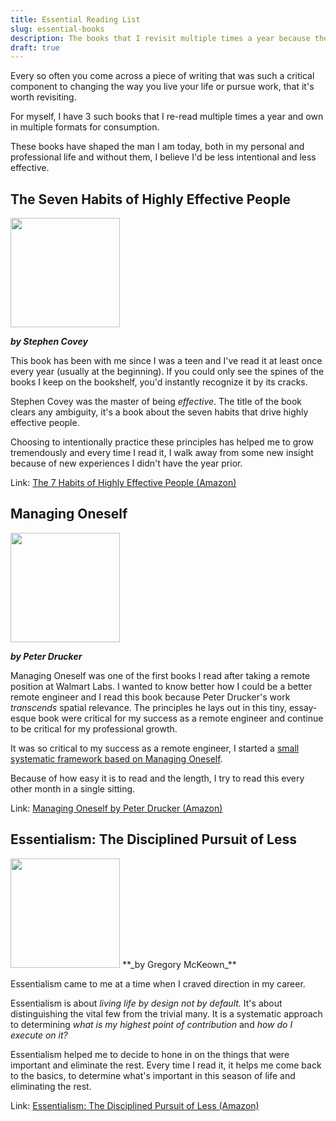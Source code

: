 ```yaml
---
title: Essential Reading List 
slug: essential-books
description: The books that I revisit multiple times a year because they're just that good.
draft: true
---
```


Every so often you come across a piece of writing that was such a critical component to changing the way you live your life or pursue work, that it's worth revisiting. 

For myself, I have 3 such books that I re-read multiple times a year and own in multiple formats for consumption.

These books have shaped the man I am today, both in my personal and professional life and without them, I believe I'd be less intentional and less effective.

## The Seven Habits of Highly Effective People 

<img class="align-left" height="175" src="https://images-na.ssl-images-amazon.com/images/I/51hV5vGr4AL.jpg" />

**_by Stephen Covey_**

This book has been with me since I was a teen and I've read it at least once every year (usually at the beginning). If you could only see the spines of the books I keep on the bookshelf, you'd instantly recognize it by its cracks. 

Stephen Covey was the master of being _effective_. The title of the book clears any ambiguity, it's a book about the seven habits that drive highly effective people.

Choosing to intentionally practice these principles has helped me to grow tremendously and every time I read it, I walk away from some new insight because of new experiences I didn't have the year prior.

Link: [The 7 Habits of Highly Effective People (Amazon)](https://amzn.com/1451639619)

## Managing Oneself 

<img class="align-left" height="175" src="https://images-na.ssl-images-amazon.com/images/I/618d4bK5q5L._SX344_BO1,204,203,200_.jpg" />

**_by Peter Drucker_**

Managing Oneself was one of the first books I read after taking a remote position at Walmart Labs. I wanted to know better how I could be a better remote engineer and I read this book because Peter Drucker's work _transcends_ spatial relevance. The principles he lays out in this tiny, essay-esque book were critical for my success as a remote engineer and continue to be critical for my professional growth. 

It was so critical to my success as a remote engineer, I started a [small systematic framework based on Managing Oneself](/systematic/intro).

Because of how easy it is to read and the length, I try to read this every other month in a single sitting.

Link: [Managing Oneself by Peter Drucker (Amazon)](https://amzn.com/142212312X)

## Essentialism: The Disciplined Pursuit of Less

<img class="align-left" height="175" src="https://images-na.ssl-images-amazon.com/images/I/516TXpkm6%2BL.jpg" />
**_by Gregory McKeown_**

Essentialism came to me at a time when I craved direction in my career.  

Essentialism is about _living life by *design* not by default._ It's about distinguishing the vital few from the trivial many. It is a systematic approach to determining *what is my highest point of contribution* and *how do I execute on it?*

Essentialism helped me to decide to hone in on the things that were important and eliminate the rest. Every time I read it, it helps me come back to the basics, to determine what's important in this season of life and eliminating the rest.

Link: [Essentialism: The Disciplined Pursuit of Less (Amazon)](https://amzn.com/0804137382)

